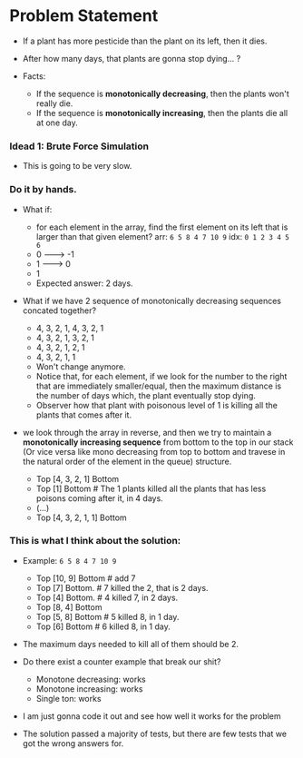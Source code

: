 # Problem Statement

* If a plant has more pesticide than the plant on its left, then it dies.

* After how many days, that plants are gonna stop dying... ?

* Facts:
  * If the sequence is **monotonically decreasing**, then the plants won't really die.
  * If the sequence is **monotonically increasing**, then the plants die all at one day.

### Idead 1: Brute Force Simulation
* This is going to be very slow.

### Do it by hands.

* What if:
  * for each element in the array, find the first element on its left that is larger than that given element?
  arr: `6 5 8 4 7 10 9`
  idx: `0 1 2 3 4 5  6`
  * 0 ---> -1
  * 1 ---> 0
  * 1
  * Expected answer: 2 days.

* What if we have 2 sequence of monotonically decreasing sequences concated together?
  * 4, 3, 2, 1, 4, 3, 2, 1
  * 4, 3, 2, 1, 3, 2, 1
  * 4, 3, 2, 1, 2, 1
  * 4, 3, 2, 1, 1
  * Won't change anymore.
  * Notice that, for each element, if we look for the number to the right that are immediately smaller/equal, then
  the maximum distance is the number of days which, the plant eventually stop dying.
  * Observer how that plant with poisonous level of 1 is killing all the plants that comes after it.

* we look through the array in reverse, and then we try to maintain a **monotonically increasing sequence**
from bottom to the top in our stack (Or vice versa like mono decreasing from top to bottom and travese in the
natural order of the element in the queue)
structure.
  * Top [4, 3, 2, 1] Bottom
  * Top [1] Bottom  # The 1 plants killed all the plants that has less poisons coming after it, in 4 days.
  * (...)
  * Top [4, 3, 2, 1, 1] Bottom

### This is what I think about the solution:
* Example: `6 5 8 4 7 10 9`
  * Top [10, 9] Bottom  # add 7
  * Top [7] Bottom.  # 7 killed the 2, that is 2 days.
  * Top [4] Bottom.  # 4 killed 7, in 2 days.
  * Top [8, 4] Bottom
  * Top [5, 8] Bottom  # 5 killed 8, in 1 day.
  * Top [6] Bottom  # 6 killed 8, in 1 day.
* The maximum days needed to kill all of them should be 2.

* Do there exist a counter example that break our shit?
  * Monotone decreasing: works
  * Monotone increasing: works
  * Single ton: works

* I am just gonna code it out and see how well it works for the problem

* The solution passed a majority of tests, but there are few tests that we got the wrong answers for.